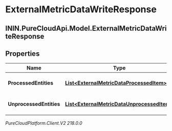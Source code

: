 # ExternalMetricDataWriteResponse

## ININ.PureCloudApi.Model.ExternalMetricDataWriteResponse

## Properties

|Name | Type | Description | Notes|
|------------ | ------------- | ------------- | -------------|
| **ProcessedEntities** | [**List&lt;ExternalMetricDataProcessedItem&gt;**](ExternalMetricDataProcessedItem) | The list of processed entities | [optional] |
| **UnprocessedEntities** | [**List&lt;ExternalMetricDataUnprocessedItem&gt;**](ExternalMetricDataUnprocessedItem) | The list of unprocessed entities | [optional] |



_PureCloudPlatform.Client.V2 218.0.0_
